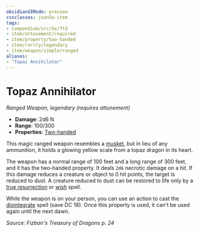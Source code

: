 ```yaml
---
obsidianUIMode: preview
cssclasses: json5e-item
tags:
- compendium/src/5e/ftd
- item/attunement/required
- item/property/two-handed
- item/rarity/legendary
- item/weapon/simple/ranged
aliases: 
- "Topaz Annihilator"
---
```

# Topaz Annihilator
*Ranged Weapon, legendary (requires attunement)*  

- **Damage**: 2d6 N
- **Range**: 100/300
- **Properties**: [Two-handed](5E2014官方资源/规则/item-properties.md#Two-handed)

This magic ranged weapon resembles a [musket](5E2014官方资源/items/musket.md), but in lieu of any ammunition, it holds a glowing yellow scale from a topaz dragon in its heart.

The weapon has a normal range of 100 feet and a long range of 300 feet, and it has the two-handed property. It deals `2d6` necrotic damage on a hit. If this damage reduces a creature or object to 0 hit points, the target is reduced to dust. A creature reduced to dust can be restored to life only by a [true resurrection](5E2014官方资源/spells/true-resurrection.md) or [wish](5E2014官方资源/spells/wish.md) spell.

While the weapon is on your person, you can use an action to cast the [disintegrate](5E2014官方资源/spells/disintegrate.md) spell (save DC 18). Once this property is used, it can't be used again until the next dawn.

*Source: Fizban's Treasury of Dragons p. 24*